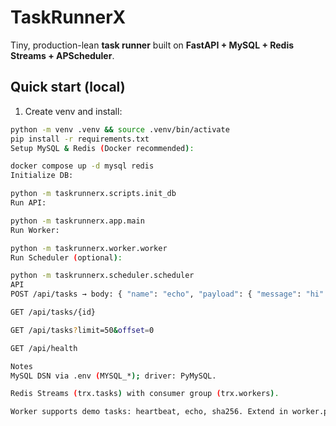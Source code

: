 # TaskRunnerX

Tiny, production-lean **task runner** built on **FastAPI + MySQL + Redis Streams + APScheduler**.

## Quick start (local)

1) Create venv and install:

```bash
python -m venv .venv && source .venv/bin/activate
pip install -r requirements.txt
Setup MySQL & Redis (Docker recommended):

docker compose up -d mysql redis
Initialize DB:

python -m taskrunnerx.scripts.init_db
Run API:

python -m taskrunnerx.app.main
Run Worker:

python -m taskrunnerx.worker.worker
Run Scheduler (optional):

python -m taskrunnerx.scheduler.scheduler
API
POST /api/tasks → body: { "name": "echo", "payload": { "message": "hi" } }

GET /api/tasks/{id}

GET /api/tasks?limit=50&offset=0

GET /api/health

Notes
MySQL DSN via .env (MYSQL_*); driver: PyMySQL.

Redis Streams (trx.tasks) with consumer group (trx.workers).

Worker supports demo tasks: heartbeat, echo, sha256. Extend in worker.py.

